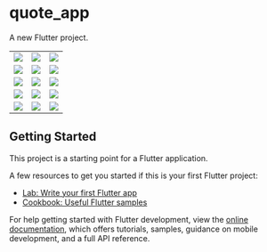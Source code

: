 # quote_app

A new Flutter project.

<table>
  <tr>
    <td><img src="![1](https://user-images.githubusercontent.com/116021163/221916917-53c2f99c-b45a-457d-ba7c-4df593bd8873.png)" </td>
    <td><img src="![2](https://user-images.githubusercontent.com/116021163/221917303-91522894-609e-4f76-9b82-19b8f93dc674.png)" </td>
    <td><img src="![3](https://user-images.githubusercontent.com/116021163/221917347-e6f785c9-31c0-41c6-b5df-4e58933908ca.png)" </td>
  </tr>
  <tr>
    <td><img src="![4](https://user-images.githubusercontent.com/116021163/221917377-439d0d14-5796-41b7-9629-64b98156a1d5.png)" </td>
    <td><img src="![5](https://user-images.githubusercontent.com/116021163/221917390-9e165107-a74b-46a1-8c5c-370b06b295f9.png)" </td>
    <td><img src="![6](https://user-images.githubusercontent.com/116021163/221917405-049dec2a-e790-4b47-bfc5-2ee51dba97fe.png)" </td>
  </tr>
  <tr>
    <td><img src="![7](https://user-images.githubusercontent.com/116021163/221917438-01ce983b-aa11-40e1-8610-062096a6657d.png)" </td>
    <td><img src="![8](https://user-images.githubusercontent.com/116021163/221917487-24ead895-d201-4752-9006-4e20b30abe5b.png)" </td>
    <td><img src="![9](https://user-images.githubusercontent.com/116021163/221917560-d87a834a-c9ee-45e9-8b0e-088dfadbc102.png)" </td>
  </tr>
  <tr>
    <td><img src="![10](https://user-images.githubusercontent.com/116021163/221917614-32848cd4-0d54-46f6-ab37-20571611035c.png)" </td>
    <td><img src="![11](https://user-images.githubusercontent.com/116021163/221917669-58065aa5-458f-4e1b-aa68-75c7e9f9b257.png)" </td>
    <td><img src="![12](https://user-images.githubusercontent.com/116021163/221917690-935a7aee-9db7-46c5-a503-b13ea606c9d0.png)" </td>
  </tr>
  <tr>
    <td><img src="![13](https://user-images.githubusercontent.com/116021163/221917715-38acdd98-8c03-4d97-a7ec-debbfc5aded9.png)" </td>
    <td><img src="![14](https://user-images.githubusercontent.com/116021163/221917759-89f9e4e0-c8c1-4865-9a4a-50a3625d28d7.png)" </td>
    <td><img src="![15](https://user-images.githubusercontent.com/116021163/221917847-a0147f61-3632-4096-a9a9-df1e89b1637b.png)" </td>
  </tr>
</table>


## Getting Started

This project is a starting point for a Flutter application.

A few resources to get you started if this is your first Flutter project:

- [Lab: Write your first Flutter app](https://docs.flutter.dev/get-started/codelab)
- [Cookbook: Useful Flutter samples](https://docs.flutter.dev/cookbook)

For help getting started with Flutter development, view the
[online documentation](https://docs.flutter.dev/), which offers tutorials,
samples, guidance on mobile development, and a full API reference.
